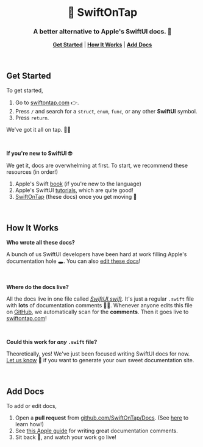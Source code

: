 <h1 align="center">🍻 SwiftOnTap</h1>

<h3 align="center"> A better alternative to Apple's SwiftUI docs. 📃 </h3>

<p align="center">
  <strong><a href="#get-started">Get Started</a></strong> |
  <strong><a href="#how-it-works">How It Works</a></strong> |
  <strong><a href="#add-docs">Add Docs</a></strong>
</p>

<br/>

## Get Started 

To get started,

1. Go to [swiftontap.com](https://swiftontap.com) 👉.
2. Press `/` and search for a `struct`, `enum`, `func`, or any other **SwiftUI** symbol.
3. Press `return`.

We've got it all on tap. 🚰🍻

<br/>

**If you're new to SwiftUI 🤓**

We get it, docs are overwhelming at first. To start, we recommend these resources (in order!)

1. Apple's Swift [book](https://docs.swift.org/swift-book/index.html) (if you're new to the language)
2. Apple's SwiftUI [tutorials](https://developer.apple.com/tutorials/swiftui), which are quite good!
3. [SwiftOnTap](https://swiftontap.com) (these docs) once you get moving 🚴

<br/>

## How It Works

**Who wrote all these docs?**

A bunch of us SwiftUI developers have been hard at work filling Apple's documentation hole 🕳. You can also [edit these docs](#add-docs)!

<br/>

**Where do the docs live?**

All the docs live in one file called [*SwiftUI.swift*](https://github.com/SwiftOnTap/Docs/blob/main/SwiftUI.swift). It's just a regular `.swift` file with **lots** of documentation comments 🧑‍💻. Whenever anyone edits this file on [GitHub](https://github.com/SwiftOnTap/Docs), we automatically scan for the **comments**. Then it goes live to [swiftontap.com](https://swiftontap.com)!

<br/>

**Could this work for *any* `.swift` file?**

Theoretically, yes! We've just been focused writing SwiftUI docs for now. [Let us know](mailto:ben@swiftontap.com) 📧 if you want to generate your own sweet documentation site.

<br/>

## Add Docs

To add or edit docs,

1. Open a **pull request** from [github.com/SwiftOnTap/Docs](https://github.com/SwiftOnTap/Docs). (See [here](https://www.freecodecamp.org/news/how-to-make-your-first-pull-request-on-github-3/) to learn how!)
2. See [this Apple guide](https://developer.apple.com/library/archive/documentation/Xcode/Reference/xcode_markup_formatting_ref/) for writing great documentation comments.
3. Sit back 🧘, and watch your work go live!
